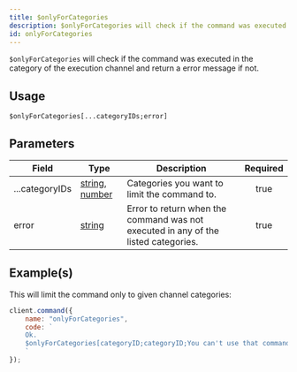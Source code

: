 ```yaml
---
title: $onlyForCategories
description: $onlyForCategories will check if the command was executed in the category of the execution channel and return a error message if not.
id: onlyForCategories
---
```


`$onlyForCategories` will check if the command was executed in the category of the execution channel and return a error
message if not.

## Usage

```aoi
$onlyForCategories[...categoryIDs;error]
```

## Parameters

| Field          | Type                                                                                                                                                                                                 | Description                                                                        | Required |
| -------------- | ---------------------------------------------------------------------------------------------------------------------------------------------------------------------------------------------------- | ---------------------------------------------------------------------------------- | :------: |
| ...categoryIDs | [string](https://developer.mozilla.org/en-US/docs/Web/JavaScript/Reference/Global_Objects/String), [number](https://developer.mozilla.org/en-us/docs/web/javascript/reference/global_objects/number) | Categories you want to limit the command to.                                       |   true   |
| error          | [string](https://developer.mozilla.org/en-US/docs/Web/JavaScript/Reference/Global_Objects/String)                                                                                                    | Error to return when the command was not executed in any of the listed categories. |   true   |

## Example(s)

This will limit the command only to given channel categories:

```javascript
client.command({
    name: "onlyForCategories",
    code: `
    Ok.
    $onlyForCategories[categoryID;categoryID;You can't use that command here!]
    `
});
```
